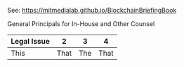 See: https://mitmedialab.github.io/BlockchainBriefingBook


General Principals for In-House and Other Counsel


Legal Issue |  2  |  3  |  4  
-|-|-|-
This | That | The | That |

